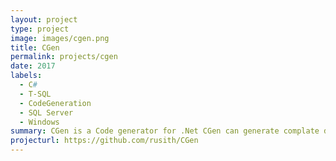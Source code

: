 ```yaml
---
layout: project
type: project
image: images/cgen.png
title: CGen
permalink: projects/cgen
date: 2017
labels:
  - C#
  - T-SQL
  - CodeGeneration
  - SQL Server
  - Windows
summary: CGen is a Code generator for .Net CGen can generate complate data access layer from a database
projecturl: https://github.com/rusith/CGen
---
```

